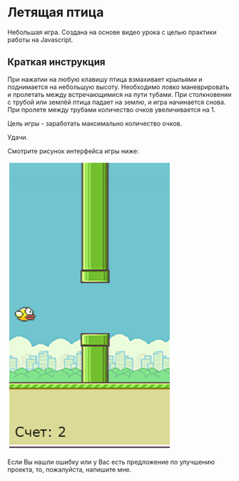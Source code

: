 # Летящая птица
Небольшая игра. Создана на основе видео урока с целью практики работы на Javascript.

## Краткая инструкция
При нажатии на любую клавишу птица взмахивает крыльями и поднимается на небольшую высоту. Необходимо ловко маневрировать и пролетать между встречающимися на пути тубами. При столкновении с трубой или землёй птица падает на землю, и игра начинается снова. При пролете между трубами количество очков увеличивается на 1.

Цель игры - заработать максимально количество очков. 

Удачи.

Смотрите рисунок интерфейса игры ниже:

![Image alt](https://github.com/DenisShilyaev/Flying_bird/raw/master/for_README/Interface.png)


Если Вы нашли ошибку или у Вас есть предложение по улучшению проекта, то, пожалуйста, напишите мне.
